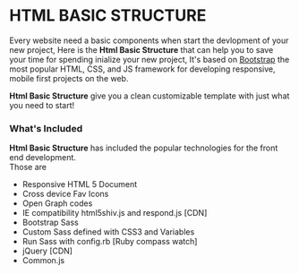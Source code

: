 <h1>HTML BASIC STRUCTURE</h1>
<p>Every website need a basic components when start the devlopment of your new project, Here is the <b>Html Basic Structure</b> that can help you to save your time for spending inialize your new project, It's based on  <a href="http://getbootstrap.com/" target="_blank">Bootstrap</a> the most popular HTML, CSS, and JS framework for developing responsive, mobile first projects on the web.</p>
<p> <b>Html Basic Structure</b> give you a clean customizable template with just what you need to start!</p>

<h3>What's Included</h3>

<p><b>Html Basic Structure</b> has included the popular technologies for the front end development. <br>Those are</p>
<ul>
    <li>Responsive HTML 5 Document</li>
    <li>Cross device Fav Icons</li>
    <li>Open Graph codes</li>
    <li>IE compatibility html5shiv.js and respond.js [CDN] </li>
    <li>Bootstrap Sass</li>
    <li>Custom Sass defined with CSS3 and Variables</li>
    <li>Run Sass with config.rb [Ruby compass watch]</li>
    <li>jQuery [CDN] </li>
    <li>Common.js</li>
</ul>
